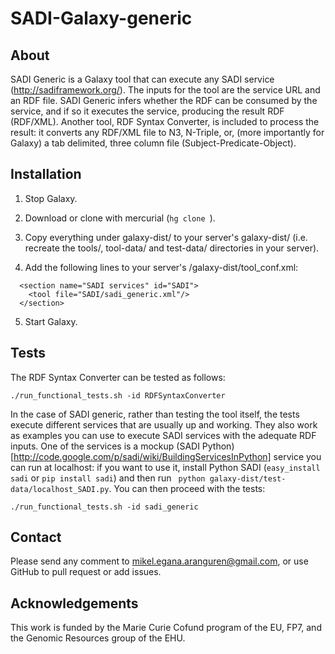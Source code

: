 SADI-Galaxy-generic
===================

About
-----

SADI Generic is a Galaxy tool that can execute any SADI service (http://sadiframework.org/). The inputs for the tool are the service URL and an RDF file. SADI Generic infers whether the RDF can be consumed by the service, and if so it executes the service, producing the result RDF (RDF/XML). Another tool, RDF Syntax Converter, is included to process the result: it converts any RDF/XML file to N3, N-Triple, or, (more importantly for Galaxy) a tab delimited, three column file (Subject-Predicate-Object). 

Installation
------------

1. Stop Galaxy.

2. Download or clone with mercurial (`hg clone `).

3. Copy everything under galaxy-dist/ to your server's galaxy-dist/ (i.e. recreate the tools/, tool-data/ and test-data/ directories in your server).

4. Add the following lines to your server's /galaxy-dist/tool_conf.xml:

```
  <section name="SADI services" id="SADI">
    <tool file="SADI/sadi_generic.xml"/>
  </section>
```
  
5. Start Galaxy.

Tests
-----

The RDF Syntax Converter can be tested as follows:

`./run_functional_tests.sh -id RDFSyntaxConverter`

In the case of SADI generic, rather than testing the tool itself, the tests execute different services that are usually up and working. They also work as examples you can use to execute SADI services with the adequate RDF inputs. One of the services is a mockup (SADI Python)[http://code.google.com/p/sadi/wiki/BuildingServicesInPython] service you can run at localhost: if you want to use it, install Python SADI (`easy_install sadi` or `pip install sadi`) and then run ` python galaxy-dist/test-data/localhost_SADI.py`. You can then proceed with the tests: 

`./run_functional_tests.sh -id sadi_generic`

Contact
-------

Please send any comment to mikel.egana.aranguren@gmail.com, or use GitHub to pull request or add issues. 


Acknowledgements
----------------

This work is funded by the Marie Curie Cofund program of the EU, FP7, and the Genomic Resources group of the EHU.

 